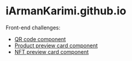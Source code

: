 # iArmanKarimi.github.io

Front-end challenges:

- [QR code component](challenge-qr-code-component)
- [Product preview card component](challenge-product-preview-card-component)
- [NFT preview card component](challenge-nft-preview-card-component)
